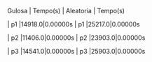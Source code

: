 Gulosa | Tempo(s) 
| Aleatoria | Tempo(s)

|  p1 |14918.0|0.00000s
|  p1 |25217.0|0.00000s


|  p2 |11406.0|0.00000s
|  p2 |23903.0|0.00000s


|  p3 |14541.0|0.00000s
|  p3 |25903.0|0.00000s


